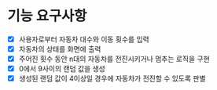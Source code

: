 # 기능 요구사항
* [x] 사용자로부터 자동차 대수와 이동 횟수를 입력
* [x] 자동차의 상태를 화면에 출력
* [x] 주어진 횟수 동안 n대의 자동차를 전진시키거나 멈추는 로직을 구현
* [x] 0에서 9사이의 랜덤 값을 생성
* [x] 생성된 랜덤 값이 4이상일 경우에 자동차가 전진할 수 있도록 판별